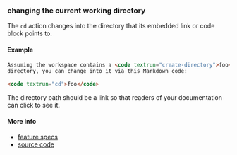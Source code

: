 ### changing the current working directory

The `cd` action changes into the directory that its embedded link or code block
points to.

#### Example

<a textrun="run-markdown-in-textrun">

```markdown
Assuming the workspace contains a <code textrun="create-directory">foo</code>
directory, you can change into it via this Markdown code:

<code textrun="cd">foo</code>
```

</a>

The directory path should be a link so that readers of your documentation can
click to see it.

#### More info

- [feature specs](../../features/actions/built-in/cd/cd.feature)
- [source code](../../src/actions/built-in/cd.ts)
```
